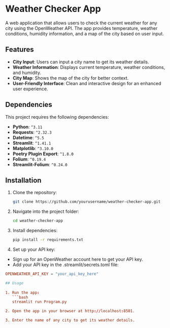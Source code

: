 # Weather Checker App

A web application that allows users to check the current weather for any city using the OpenWeather API. The app provides temperature, weather conditions, humidity information, and a map of the city based on user input.

## Features

- **City Input**: Users can input a city name to get its weather details.
- **Weather Information**: Displays current temperature, weather conditions, and humidity.
- **City Map**: Shows the map of the city for better context.
- **User-Friendly Interface**: Clean and interactive design for an enhanced user experience.

## Dependencies

This project requires the following dependencies:

- **Python**: `^3.11`
- **Requests**: `^2.32.3`
- **Datetime**: `^5.5`
- **Streamlit**: `^1.41.1`
- **Matplotlib**: `^3.10.0`
- **Poetry Plugin Export**: `^1.8.0`
- **Folium**: `^0.19.4`
- **Streamlit-Folium**: `^0.24.0`

## Installation

1. Clone the repository:
   ```bash
   git clone https://github.com/yourusername/weather-checker-app.git

2. Navigate into the project folder:
    ```bash
    cd weather-checker-app
   
3. Install dependencies:
    ```bash
    pip install -r requirements.txt

4. Set up your API key:

- Sign up for an OpenWeather account here to get your API key.
- Add your API key in the .streamlit/secrets.toml file:
   
 ```toml
 OPENWEATHER_API_KEY = "your_api_key_here"

## Usage
    
1. Run the app:
    ```bash
    streamlit run Program.py

2. Open the app in your browser at http://localhost:8501.

3. Enter the name of any city to get its weather details.
